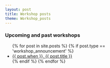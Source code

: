 ```yaml
---
layout: post
title: Workshop posts
theme: Workshop_posts 
--- 
```




<h3>Upcoming and past workshops</h3>
<ul class="post-list">
    {% for post in site.posts %}
        {% if post.type == 'workshop_announcement' %}
        <li>
            <!--a class="post-link" href="{{ post.website }}" target="_blank">{{ post.when }}, {{ post.title }}</a-->
            <a href="{{ post.website }}" target="_blank">{{ post.when }}, {{ post.title }}</a>
        </li>
        {% endif %}
    {% endfor %}
</ul>
